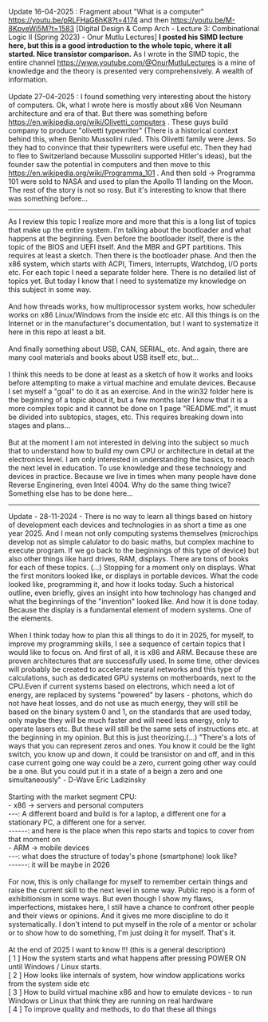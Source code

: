 Update 16-04-2025 : Fragment about "What is a computer" https://youtu.be/pRLFHaG6hK8?t=4174 and then https://youtu.be/M-8KpveWi5M?t=1583 [Digital Design & Comp Arch - Lecture 3: Combinational Logic II (Spring 2023) - Onur Mutlu Lectures] <b>I posted his SIMD lecture here, but this is a good introduction to the whole topic, where it all started. Nice transistor comparison.</b> As I wrote in the SIMD topic, the entire channel https://www.youtube.com/@OnurMutluLectures is a mine of knowledge and the theory is presented very comprehensively. A wealth of information.
<br /><br />
Update 27-04-2025 : I found something very interesting about the history of computers. Ok, what I wrote here is mostly about x86 Von Neumann architecture and era of that. 
But there was something before https://en.wikipedia.org/wiki/Olivetti_computers . These guys build company to produce "olivetti typewriter" (There is a historical context behind this, when Benito Mussolini ruled. This Olivetti family were Jews. So they had to convince that their typewriters were useful etc. Then they had to flee to Switzerland because Mussolini supported Hitler's ideas), but the founder saw the potential in computers and then move to this https://en.wikipedia.org/wiki/Programma_101 . And then sold -> Programma 101 were sold to NASA and used to plan the Apollo 11 landing on the Moon. The rest of the story is not so rosy. But it's interesting to know that there was something before...
<hr>
As I review this topic I realize more and more that this is a long list of topics that make up the entire system. I'm talking about the bootloader and what happens at the beginning.
Even before the bootloader itself, there is the topic of the BIOS and UEFI itself. And the MBR and GPT partitions. This requires at least a sketch. Then there is the bootloader phase. And then the x86 system, which starts with ACPI, Timers, Interrupts, Watchdog, I/O ports etc.
For each topic I need a separate folder here. There is no detailed list of topics yet. But today I know that I need to systematize my knowledge on this subject in some way.
<br /><br />
And how threads works, how multiprocessor system works, how scheduler works on x86 Linux/Windows from the inside etc etc. All this things is on the Internet or in the manufacturer's documentation, but I want to systematize it here in this repo at least a bit.
<br /><br />
And finally something about USB, CAN, SERIAL, etc. And again, there are many cool materials and books about USB itself etc, but...
<br /><br />
I think this needs to be done at least as a sketch of how it works and looks before attempting to make a virtual machine and emulate devices. Because I set myself a "goal" to do it as an exercise. And in the win32 folder here is the beginning of a topic about it, but a few months later I know that it is a more complex topic and it cannot be done on 1 page "README.md", it must be divided into subtopics, stages, etc. This requires breaking down into stages and plans...
<br /><br />
But at the moment I am not interested in delving into the subject so much that to understand how to build my own CPU or architecture in detail at the electronics level. I am only interested in understanding the basics, to reach the next level in education. To use knowledge and these technology and devices in practice. Because we live in times when many people have done Reverse Enginering, even Intel 4004. Why do the same thing twice? Something else has to be done here...
<hr>
Update - 28-11-2024 - There is no way to learn all things based on history of development each devices and technologies in as short a time as one year 2025. And I mean not only computing systems themselves (microchips develop not as simple calulator to do basic maths, but complex machine to execute program. If we go back to the beginnings of this type of device) but also other things like hard drives, RAM, displays. There are tons of books for each of these topics. (...) Stopping for a moment only on displays. What the first monitors looked like, or displays in portable devices. What the code looked like, programming it, and how it looks today. Such a historical outline, even briefly, gives an insight into how technology has changed and what the beginnings of the "invention" looked like. And how it is done today. Because the display is a fundamental element of modern systems. One of the elements.
 <br /><br />
When I think today how to plan this all things to do it in 2025, for myself, to improve my programming skills, I see a sequence of certain topics that I would like to focus on. And first of all, it is x86 and ARM. Because these are proven architectures that are successfully used. In some time, other devices will probably be created to accelerate neural networks and this type of calculations, such as dedicated GPU systems on motherboards, next to the CPU.Even if current systems based on electrons, which need a lot of energy, are replaced by systems "powered" by lasers - photons, which do not have heat losses, and do not use as much energy, they will still be based on the binary system 0 and 1, on the standards that are used today, only maybe they will be much faster and will need less energy, only to operate lasers etc. But these will still be the same sets of instructions etc. at the beginning in my opinion. But this is just theorizing.(...) "There's a lots of ways that you can represent zeros and ones. You know it could be the light switch, you know up and down, it could be transistor on and off, and in this case current going one way could be a zero, current going other way could be a one. But you could put it in a state of a beign a zero and one simultaneously" - D-Wave Eric Ladizinsky<br /><br />
Starting with the market segment CPU:<br />
- x86 -> servers and personal computers<br />
---: A different board and build is for a laptop, a different one for a stationary PC, a different one for a server.<br />
------: <b></b>and here is the place when this repo starts and topics to cover from that moment on</b><br />
- ARM -> mobile devices<br />
---: what does the structure of today's phone (smartphone) look like?<br />
------: it will be maybe in 2026<br />
<br />
For now, this is only challange for myself to remember certain things and raise the current skill to the next level in some way. Public repo is a form of exhibitionism in some ways. But even though I show my flaws, imperfections, mistakes here, I still have a chance to confront other people and their views or opinions. And it gives me more discipline to do it systematically. I don't intend to put myself in the role of a mentor or scholar or to show how to do something, I'm just doing it for myself. That's it. 
 <br /><br />
 At the end of 2025 I want to know !!! (this is a general description) <br />
 [ 1 ] How the system starts and what happens after pressing POWER ON until Windows / Linux starts.
<br />
[ 2 ] How looks like internals of system, how window applications works from the system side etc
<br />
[ 3 ] How to build virtual machine x86 and how to emulate devices - to run Windows or Linux that think they are running on real hardware
<br />
[ 4 ] To improve quality and methods, to do that these all things

